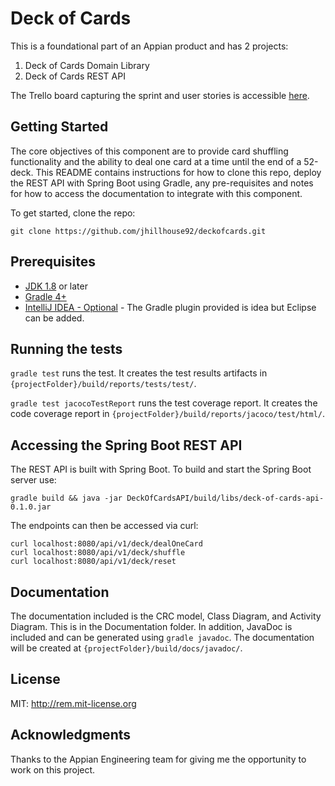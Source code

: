 # Deck of Cards

This is a foundational part of an Appian product and has 2 projects:

1. Deck of Cards Domain Library
2. Deck of Cards REST API

The Trello board capturing the sprint and user stories is accessible [here](https://trello.com/b/Iqkrc32s/deck-of-cards).

## Getting Started

The core objectives of this component are to provide card shuffling functionality and the ability to deal one card at a
time until the end of a 52-deck. This README contains instructions for how to clone this repo, deploy the REST API with
Spring Boot using Gradle, any pre-requisites and notes for how to access the documentation to integrate with this
component.

To get started, clone the repo:

`git clone https://github.com/jhillhouse92/deckofcards.git`

## Prerequisites

- [JDK 1.8](http://www.oracle.com/technetwork/java/javase/downloads/index.html) or later
- [Gradle 4+](http://www.gradle.org/downloads)
- [IntelliJ IDEA - Optional](https://spring.io/guides/gs/intellij-idea/) - The Gradle plugin provided is idea but
Eclipse can be added.

## Running the tests

`gradle test` runs the test. It creates the test results artifacts in `{projectFolder}/build/reports/tests/test/`.

`gradle test jacocoTestReport` runs the test coverage report. It creates the code coverage report in
`{projectFolder}/build/reports/jacoco/test/html/`.

## Accessing the Spring Boot REST API

The REST API is built with Spring Boot. To build and start the Spring Boot server use:

`gradle build && java -jar DeckOfCardsAPI/build/libs/deck-of-cards-api-0.1.0.jar`

The endpoints can then be accessed via curl:

```
curl localhost:8080/api/v1/deck/dealOneCard
curl localhost:8080/api/v1/deck/shuffle
curl localhost:8080/api/v1/deck/reset
```

## Documentation

The documentation included is the CRC model, Class Diagram, and Activity Diagram. This is in the Documentation folder.
In addition, JavaDoc is included and can be generated using `gradle javadoc`. The documentation will be created at
`{projectFolder}/build/docs/javadoc/`.

## License

MIT: http://rem.mit-license.org

## Acknowledgments

Thanks to the Appian Engineering team for giving me the opportunity to work on this project. 
